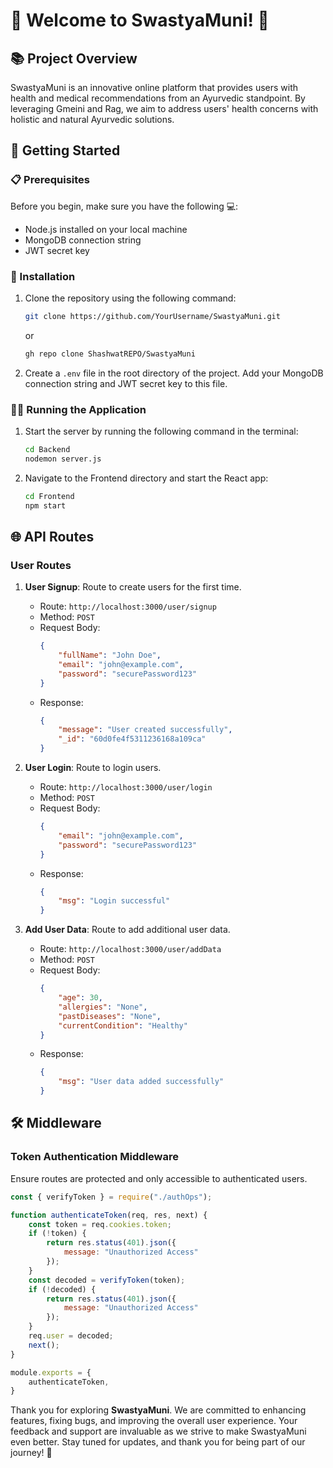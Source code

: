 # 🌿 Welcome to SwastyaMuni! 🌟

## 📚 Project Overview
SwastyaMuni is an innovative online platform that provides users with health and medical recommendations from an Ayurvedic standpoint. By leveraging Gmeini and Rag, we aim to address users' health concerns with holistic and natural Ayurvedic solutions.

## 🚀 Getting Started

### 📋 Prerequisites
Before you begin, make sure you have the following 💻:
- Node.js installed on your local machine
- MongoDB connection string
- JWT secret key

### 💾 Installation
1. Clone the repository using the following command:
   ```bash
   git clone https://github.com/YourUsername/SwastyaMuni.git
   ```
   or 
   ```bash
   gh repo clone ShashwatREPO/SwastyaMuni
   ```
2. Create a `.env` file in the root directory of the project. Add your MongoDB connection string and JWT secret key to this file.

### 🏃‍♂️ Running the Application
1. Start the server by running the following command in the terminal:
   ```bash
   cd Backend
   nodemon server.js
   ```
2. Navigate to the Frontend directory and start the React app:
   ```bash
   cd Frontend
   npm start
   ```

## 🌐 API Routes

### User Routes

1. **User Signup**: Route to create users for the first time.
   - Route: `http://localhost:3000/user/signup`
   - Method: `POST`
   - Request Body:
     ```json
     {
         "fullName": "John Doe",
         "email": "john@example.com",
         "password": "securePassword123"
     }
     ```
   - Response:
     ```json
     {
         "message": "User created successfully",
         "_id": "60d0fe4f5311236168a109ca"
     }
     ```

2. **User Login**: Route to login users.
   - Route: `http://localhost:3000/user/login`
   - Method: `POST`
   - Request Body:
     ```json
     {
         "email": "john@example.com",
         "password": "securePassword123"
     }
     ```
   - Response:
     ```json
     {
         "msg": "Login successful"
     }
     ```

3. **Add User Data**: Route to add additional user data.
   - Route: `http://localhost:3000/user/addData`
   - Method: `POST`
   - Request Body:
     ```json
     {
         "age": 30,
         "allergies": "None",
         "pastDiseases": "None",
         "currentCondition": "Healthy"
     }
     ```
   - Response:
     ```json
     {
         "msg": "User data added successfully"
     }
     ```

## 🛠️ Middleware

### Token Authentication Middleware
Ensure routes are protected and only accessible to authenticated users.

```javascript
const { verifyToken } = require("./authOps");

function authenticateToken(req, res, next) {
    const token = req.cookies.token;
    if (!token) {
        return res.status(401).json({
            message: "Unauthorized Access"
        });
    }
    const decoded = verifyToken(token);
    if (!decoded) {
        return res.status(401).json({
            message: "Unauthorized Access"
        });
    }
    req.user = decoded;
    next();
}

module.exports = {
    authenticateToken,
}
```

Thank you for exploring **SwastyaMuni**. We are committed to enhancing features, fixing bugs, and improving the overall user experience. Your feedback and support are invaluable as we strive to make SwastyaMuni even better. Stay tuned for updates, and thank you for being part of our journey! 🌿
